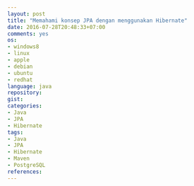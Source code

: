 ```yaml
---
layout: post
title: "Memahami konsep JPA dengan menggunakan Hibernate"
date: 2016-07-28T20:48:33+07:00
comments: yes
os:
- windows8
- linux
- apple
- debian
- ubuntu
- redhat
language: java
repository:
gist:
categories:
- Java
- JPA
- Hibernate
tags:
- Java
- JPA
- Hibernate
- Maven
- PostgreSQL
references:
---
```

